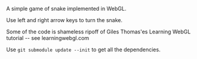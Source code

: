 A simple game of snake implemented in WebGL.

Use left and right arrow keys to turn the snake.

Some of the code is shameless ripoff of
Giles Thomas'es Learning WebGL tutorial
-- see learningwebgl.com

Use `git submodule update --init` to get
all the dependencies.
